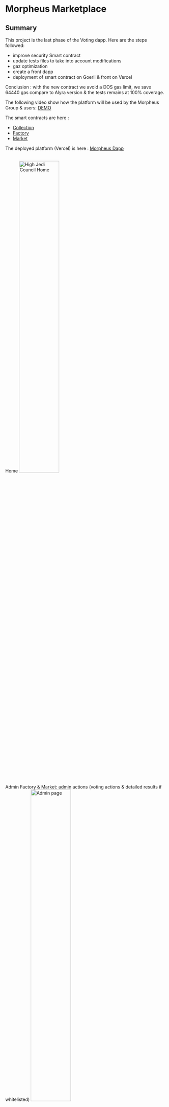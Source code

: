 # Morpheus Marketplace

## Summary

This project is the last phase of the Voting dapp. Here are the steps followed:

- improve security Smart contract
- update tests files to take into account modifications
- gaz optimization
- create a front dapp
- deployment of smart contract on Goerli & front on Vercel

Conclusion : with the new contract we avoid a DOS gas limit, we save 64440 gas compare to Alyra version & the tests remains at 100% coverage.

The following video show how the platform will be used by the Morpheus Group & users: [DEMO](https://www.loom.com/share/400ed797f4784cd7acfa2b808a372c49)

The smart contracts are here :
- [Collection](https://goerli.etherscan.io/address/0x3c5C0AD32375e8973e35E0eF2CDaD9490F0B4330#code)
- [Factory](https://goerli.etherscan.io/address/0x3c5C0AD32375e8973e35E0eF2CDaD9490F0B4330#code)
- [Market](https://goerli.etherscan.io/address/0x3c5C0AD32375e8973e35E0eF2CDaD9490F0B4330#code)

The deployed platform (Vercel) is here : [Morpheus Dapp](https://morpheus-bice.vercel.app/)

<br>
Home

<img src="https://bafybeicbpvsugvsbry5xjg5zivtw5lkyyvp67zxinkxa7frxzqbccyr3ym.ipfs.nftstorage.link/" width="50%"  alt="High Jedi Council Home">

<br>
Admin Factory & Market: admin actions (voting actions & detailed results if whitelisted)

<img src="https://bafkreiamki45pr3lhywkueprohcbx7loothmqc4angkz55lwyzzkris2zi.ipfs.nftstorage.link/" width="50%"  alt="Admin page">

<br>
Subsidiary: collections admin actions

<img src="https://bafkreiglpqwoxlergdjprl6axfduujhtps7bbf5ql53jh6dkwvez4k72aa.ipfs.nftstorage.link/" width="50%"  alt="Subsidiary page">

<br>
Users: minters, sellers & buyers

<img src="https://bafkreify6vukzikddfs6nflke6txxxoij7lo4whiydvj4zxfoypa5x4eae.ipfs.nftstorage.link/" width="50%"  alt="Wallet owner page">

<br>

Happy discovery !

## Security actions

 - Use of a maximum optimized & verified SM : Openzeppelin erc721, ReentrancyGuard, paymensplitter, ownable smart contract
 - Mint quantity limited to 50 to avoir DOS gas & answer client request of limitating ownership

## Gas & other optimized actions

- all strings are used at the minimum
- always use ++i instead of i++
- Solidity Compiler Optimizer has been activated
- proposals array limited to 255 to be aligned with a proposalId uint8
- uint8 for maxQuantity when it was saving gas. It stayed at uint256 when the modification was costing more but all cases has been tested (example winningProposalId).
- packing struct possibilities has been tested: it showed increases (4849053 vs 4848441) in the gas costs so the contract has been remained without
- Linting code: visibility has been added were it was mising to improve lisibility (internal variables)

## Test & coverage

- 119 tests
- 4 files are provided:
  - A dedicated test file for unit test for each smart contract
  - A file involving all 3 smart contracts at the same time and running a complete workflow using all functions
- Each smart contract has been fully checked (all lines).
- In Market smart contract case % branch is 90% due to the nonReentrant modifier of ReentrancyGuard Openzeppelin.

- yarn hardhat coverage: it should show a 100% coverage as followed:

-----------------|----------|----------|----------|----------|----------------|
File             |  % Stmts | % Branch |  % Funcs |  % Lines |Uncovered Lines |
-----------------|----------|----------|----------|----------|----------------|
 contracts/      |      100 |    93.24 |      100 |      100 |        _       |
  Collection.sol |      100 |      100 |      100 |      100 |        _       |
  Factory.sol    |      100 |      100 |      100 |      100 |        _       |
  Market.sol     |      100 |       90 |      100 |      100 |        _       |
-----------------|----------|----------|----------|----------|----------------|
All files        |      100 |    93.24 |      100 |      100 |        0       |
-----------------|----------|----------|----------|----------|----------------|


![Morpheus Dapp](https://bafybeicmcpfedaimwgwtfzlxzy7uy5ru4dsybyz7ymy5e7waef7ayxpozq.ipfs.nftstorage.link/)
